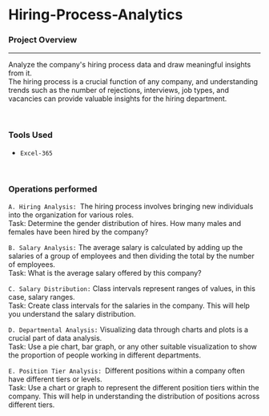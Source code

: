 # Hiring-Process-Analytics    

  ### Project Overview
  ---
Analyze the company's hiring process data and draw meaningful insights from it.\
The hiring process is a crucial function of any company, and understanding trends such as the number of rejections, interviews, job types, and vacancies can provide valuable insights for the hiring department.

<br/>  

### Tools Used
- ` Excel-365  `

<br/>  

### Operations performed

`A. Hiring Analysis: `The hiring process involves bringing new individuals into the organization for various roles.\
Task: Determine the gender distribution of hires. How many males and females have been hired by the company?  


`B. Salary Analysis:` The average salary is calculated by adding up the salaries of a group of employees and then dividing the total by the number of employees.\
Task: What is the average salary offered by this company?  


`C. Salary Distribution:` Class intervals represent ranges of values, in this case, salary ranges.\
Task: Create class intervals for the salaries in the company. This will help you understand the salary distribution.  


`D. Departmental Analysis:` Visualizing data through charts and plots is a crucial part of data analysis.\
Task: Use a pie chart, bar graph, or any other suitable visualization to show the proportion of people working in different departments.  


`E. Position Tier Analysis: `Different positions within a company often have different tiers or levels.\
Task: Use a chart or graph to represent the different position tiers within the company. This will help in understanding the distribution of positions across different tiers.
<br/>   

  

